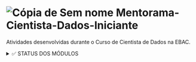 # ![Cópia de Sem nome](https://user-images.githubusercontent.com/72770754/195649637-a7ef09b0-628b-4c71-9fe5-918c0101c8d0.png) Mentorama-Cientista-Dados-Iniciante

 Atividades desenvolvidas durante o Curso de Cientista de Dados na EBAC.

<details><summary> ✅ STATUS DOS MÓDULOS </summary>

<p>

- [x] Módulo 1: O Mundo dos Dados
- [x] Módulo 2: Fundamentos Básicos de Python 1
- [x] Módulo 3: Fundamentos Básicos de Python 2
- [x] Módulo 4: Trabalhando com Banco de Dados
- [x] Módulo 5: Bibliotecas Numpy e Pandas
- [x] Módulo 6: Análise e Visualização de Dados
- [x] Módulo 7: Pré-processamento de Dados
- [x] Módulo 8: Fundamentos de Machine Learning
- [x] Módulo 9: Machine Learning na Prática
- [x] Módulo 10: Modelos de Classificação
- [x] Módulo 11: Implementando Modelos de Machine Learning do zero
- [x] Módulo 12: Modelos de Árvores e Ensambles
- [x] Módulo 13: Clusterização
- [ ] Módulo 14: Aplicações: Detecção de Anomalias
- [ ] Módulo 15: Aplicações: Sistemas de Recomendação
- [ ] Módulo 16: Gerenciamento de projeto de dados

